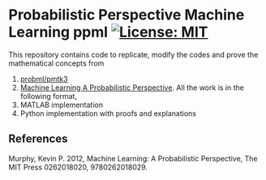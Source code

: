 # Probabilistic Perspective Machine Learning ppml [![License: MIT](https://img.shields.io/badge/License-MIT-yellow.svg)](https://opensource.org/licenses/MIT)
This repository contains code to replicate, modify the codes and prove the mathematical concepts from 
1. [probml/pmtk3](https://github.com/probml/pmtk3)
2. [Machine Learning A Probabilistic Perspective](https://doc.lagout.org/science/Artificial%20Intelligence/Machine%20learning/Machine%20Learning_%20A%20Probabilistic%20Perspective%20%5BMurphy%202012-08-24%5D.pdf). 
All the work is in the following format, 
1. MATLAB implementation
2. Python implementation with proofs and explanations
 ## References
 Murphy, Kevin P. 2012, Machine Learning: A Probabilistic Perspective, The MIT Press 0262018020, 9780262018029. 


